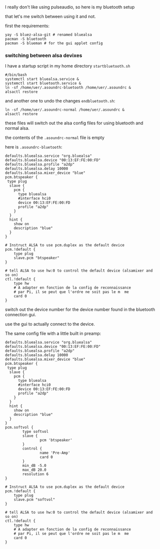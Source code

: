 I really don't like using pulseaudio, so here is my bluetooth setup

that let's me switch between using it and not.

first the requirements:

```
yay -S bluez-alsa-git # renamed bluealsa
pacman -S bluetooth
pacman -S blueman # for the gui applet config
```

### switching between alsa devixes

I have a startup script in my home directory `startbluetooth.sh`

```
#/bin/bash
systemctl start bluealsa.service &
systemctl start bluetooth.service &
ln -sf /home/uer/.asoundrc-bluetooth /home/uer/.asoundrc &
alsactl restore
```

and another one to undo the changes `endbluetooth.sh`:

```
ln -sf /home/uer/.asoundrc-normal /home/uer/.asoundrc &
alsactl restore
```

these files will switch out the alsa config files for using bluetooth and normal alsa.

the contents of the `.asoundrc-normal` file is empty

here is `.asoundrc-bluetooth`:

```
defaults.bluealsa.service "org.bluealsa"
defaults.bluealsa.device "00:13:EF:FE:00:FD"
defaults.bluealsa.profile "a2dp"
defaults.bluealsa.delay 10000
defaults.bluealsa.mixer_device "blue"
pcm.btspeaker {
 type plug
  slave {
    pcm {
      type bluealsa
      #interface hci0
      device 00:13:EF:FE:00:FD
      profile "a2dp"
    }
  }
  hint {
    show on
    description "blue"
  }
}

# Instruct ALSA to use pcm.duplex as the default device
pcm.!default {
    type plug
    slave.pcm "btspeaker"
}

# tell ALSA to use hw:0 to control the default device (alsamixer and so on)
ctl.!default {
    type hw
    # A adapter en fonction de la config de reconnaissance
    # par Pi, il se peut que l'ordre ne soit pas le m  me
    card 0
}
```

switch out the device number for the device number found in the bluetooth connection gui.

use the gui to actually connect to the device.

The same config file with a little built in preamp:

```
defaults.bluealsa.service "org.bluealsa"
defaults.bluealsa.device "00:13:EF:FE:00:FD"
defaults.bluealsa.profile "a2dp"
defaults.bluealsa.delay 10000
defaults.bluealsa.mixer_device "blue"
pcm.btspeaker {
 type plug
  slave {
    pcm {
      type bluealsa
      #interface hci0
      device 00:13:EF:FE:00:FD
      profile "a2dp"
    }
  }
  hint {
    show on
    description "blue"
  }
}
pcm.softvol {
        type softvol
        slave {
                pcm 'btspeaker'
        }
        control {
                name 'Pre-Amp'
                card 0
        }
        min_dB -5.0
        max_dB 20.0
        resolution 6
}

# Instruct ALSA to use pcm.duplex as the default device
pcm.!default {
    type plug
    slave.pcm "softvol"
}

# tell ALSA to use hw:0 to control the default device (alsamixer and so on)
ctl.!default {
    type hw
    # A adapter en fonction de la config de reconnaissance
    # par Pi, il se peut que l'ordre ne soit pas le m  me
    card 0
}
```
